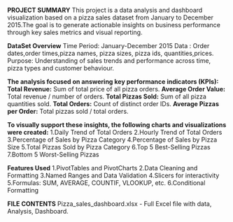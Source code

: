 **PROJECT SUMMARY**
This project is a data analysis and dashboard visualization based on a pizza sales dataset from January to December 2015.The goal is to generate actionable insights on business performance through key sales metrics and visual reporting.

**DataSet Overview**
Time Period: January-December 2015
Data : Order dates,order times,pizza names, pizza sizes, pizza ids, quantities,prices.
Purpose: Understanding of sales trends and performance across time, pizza types and customer behaviour.

**The analysis focused on answering key performance indicators (KPIs):**
**Total Revenue:**
Sum of total price of all pizza orders.
**Average Order Value:**
Total revenue / number of orders.
**Total Pizzas Sold:**
Sum of all pizza quantities sold.
**Total Orders:**
Count of distinct order IDs.
**Average Pizzas per Order:**
Total pizzas sold / total orders.

**To visually support these insights, the following charts and visualizations were created:**
1.Daily Trend of Total Orders
2.Hourly Trend of Total Orders
3.Percentage of Sales by Pizza Category
4.Percentage of Sales by Pizza Size
5.Total Pizzas Sold by Pizza Category
6.Top 5 Best-Selling Pizzas 
7.Bottom 5 Worst-Selling Pizzas 

**Features Used**
1.PivotTables and PivotCharts
2.Data Cleaning and Formatting
3.Named Ranges and Data Validation
4.Slicers for interactivity
5.Formulas: SUM, AVERAGE, COUNTIF, VLOOKUP, etc.
6.Conditional Formatting

**FILE CONTENTS**
Pizza_sales_dashboard.xlsx  -  Full Excel file with data, Analysis, Dashboard.

